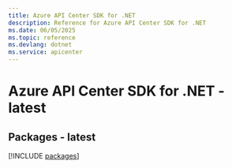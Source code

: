 ```yaml
---
title: Azure API Center SDK for .NET
description: Reference for Azure API Center SDK for .NET
ms.date: 06/05/2025
ms.topic: reference
ms.devlang: dotnet
ms.service: apicenter
---
```

# Azure API Center SDK for .NET - latest
## Packages - latest
[!INCLUDE [packages](api-center-index.md)]